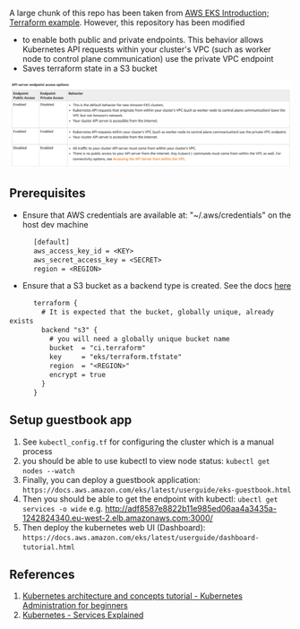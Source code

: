 A large chunk of this repo has been taken from [AWS EKS Introduction; Terraform example](https://learn.hashicorp.com/terraform/aws/eks-intro). However, this repository has been modified
- to enable both public and private endpoints. This behavior allows Kubernetes API requests within your cluster's VPC (such as worker node to control plane communication) use the private VPC endpoint
- Saves terraform state in a S3 bucket

![API server endpoint access options](./pics/API_server_endpoint_access_options.15.37.png "API server endpoint access options")

## Prerequisites
- Ensure that AWS credentials are available at: "~/.aws/credentials" on the host dev machine
```
      [default]
      aws_access_key_id = <KEY>
      aws_secret_access_key = <SECRET>
      region = <REGION>
```
- Ensure that a S3 bucket as a backend type is created. See the docs [here](https://www.terraform.io/docs/backends/types/s3.html)
```
      terraform {
        # It is expected that the bucket, globally unique, already exists
        backend "s3" {
          # you will need a globally unique bucket name
          bucket  = "ci.terraform"
          key     = "eks/terraform.tfstate"
          region  = "<REGION>"
          encrypt = true
        }
      }
```

## Setup guestbook app
1. See `kubectl_config.tf` for configuring the cluster which is a manual process
2. you should be able to use kubectl to view node status: `kubectl get nodes --watch`
3. Finally, you can deploy a guestbook application: `https://docs.aws.amazon.com/eks/latest/userguide/eks-guestbook.html`
4. Then you should be able to get the endpoint with kubectl: `ubectl get services -o wide` e.g. http://adf8587e8822b11e985ed06aa4a3435a-1242824340.eu-west-2.elb.amazonaws.com:3000/
5. Then deploy the kubernetes web UI (Dashboard): `https://docs.aws.amazon.com/eks/latest/userguide/dashboard-tutorial.html`

## References
1. [Kubernetes architecture and concepts tutorial - Kubernetes Administration for beginners](https://youtu.be/oFglQ50O_rU)
2. [Kubernetes - Services Explained](https://youtu.be/5lzUpDtmWgM)
